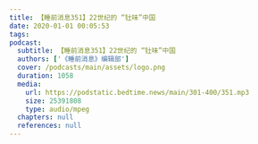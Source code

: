 ```yaml
---
title: 【睡前消息351】22世纪的 “钍味”中国
date: 2020-01-01 00:05:53
tags:
podcast:
  subtitle: 【睡前消息351】22世纪的 “钍味”中国
  authors: ['《睡前消息》编辑部']
  cover: /podcasts/main/assets/logo.png
  duration: 1058
  media:
    url: https://podstatic.bedtime.news/main/301-400/351.mp3
    size: 25391808
    type: audio/mpeg
  chapters: null
  references: null
---
```

